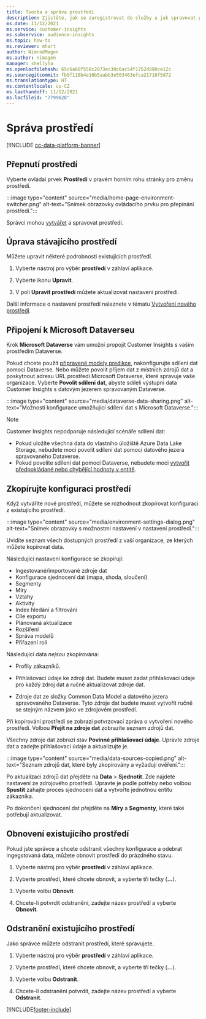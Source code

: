 ```yaml
---
title: Tvorba a správa prostředí
description: Zjistěte, jak se zaregistrovat do služby a jak spravovat prostředí.
ms.date: 11/12/2021
ms.service: customer-insights
ms.subservice: audience-insights
ms.topic: how-to
ms.reviewer: mhart
author: NimrodMagen
ms.author: nimagen
manager: shellyha
ms.openlocfilehash: 65c6a68f550c2873ec30c6ac54f1752d880ce12c
ms.sourcegitcommit: fb9f118b4e16b5aabb3e503463efca21718f5d72
ms.translationtype: HT
ms.contentlocale: cs-CZ
ms.lasthandoff: 11/12/2021
ms.locfileid: "7799628"
---
```

# <a name="manage-environments"></a>Správa prostředí

[!INCLUDE [cc-data-platform-banner](../includes/cc-data-platform-banner.md)]

## <a name="switch-environments"></a>Přepnutí prostředí

Vyberte ovládaí prvek **Prostředí** v pravém horním rohu stránky pro změnu prostředí.

:::image type="content" source="media/home-page-environment-switcher.png" alt-text="Snímek obrazovky ovládacího prvku pro přepínání prostředí.":::

Správci mohou [vytvářet](create-environment.md) a spravovat prostředí.

## <a name="edit-an-existing-environment"></a>Úprava stávajícího prostředí

Můžete upravit některé podrobnosti existujících prostředí.

1.  Vyberte nástroj pro výběr **prostředí** v záhlaví aplikace.

2.  Vyberte ikonu **Upravit**.

3. V poli **Upravit prostředí** můžete aktualizovat nastavení prostředí.

Další informace o nastavení prostředí naleznete v tématu [Vytvoření nového prostředí](create-environment.md).

## <a name="connect-to-microsoft-dataverse"></a>Připojení k Microsoft Dataverseu
   
Krok **Microsoft Dataverse** vám umožní propojit Customer Insights s vaším prostředím Dataverse.

Pokud chcete použít [připravené modely predikce](predictions-overview.md#out-of-box-models), nakonfigurujte sdílení dat pomocí Dataverse. Nebo můžete povolit příjem dat z místních zdrojů dat a poskytnout adresu URL prostředí Microsoft Dataverse, které spravuje vaše organizace. Vyberte **Povolit sdílení dat**, abyste sdíleli výstupní data Customer Insights s datovým jezerem spravovaným Dataverse.

:::image type="content" source="media/dataverse-data-sharing.png" alt-text="Možnosti konfigurace umožňující sdílení dat s Microsoft Dataverse.":::

> [!NOTE]
> Customer Insights nepodporuje následující scénáře sdílení dat:
> - Pokud uložíte všechna data do vlastního úložiště Azure Data Lake Storage, nebudete moci povolit sdílení dat pomocí datového jezera spravovaného Dataverse.
> - Pokud povolíte sdílení dat pomocí Dataverse, nebudete moci [vytvořit předpokládané nebo chybějící hodnoty v entitě](predictions.md).

## <a name="copy-the-environment-configuration"></a>Zkopírujte konfiguraci prostředí

Když vytváříte nové prostředí, můžete se rozhodnout zkopírovat konfiguraci z existujícího prostředí. 

:::image type="content" source="media/environment-settings-dialog.png" alt-text="Snímek obrazovky s možnostmi nastavení v nastavení prostředí.":::

Uvidíte seznam všech dostupných prostředí z vaší organizace, ze kterých můžete kopírovat data.

Následující nastavení konfigurace se zkopírují:

- Ingestované/importované zdroje dat
- Konfigurace sjednocení dat (mapa, shoda, sloučení)
- Segmenty
- Míry
- Vztahy
- Aktivity
- Index hledání a filtrování
- Cíle exportu
- Plánovaná aktualizace
- Rozšíření
- Správa modelů
- Přiřazení rolí

Následující data *nejsou* zkopírována:

- Profily zákazníků.
- Přihlašovací údaje ke zdroji dat. Budete muset zadat přihlašovací údaje pro každý zdroj dat a ručně aktualizovat zdroje dat.

- Zdroje dat ze složky Common Data Model a datového jezera spravovaného Dataverse. Tyto zdroje dat budete muset vytvořit ručně se stejným názvem jako ve zdrojovém prostředí.

Při kopírování prostředí se zobrazí potvrzovací zpráva o vytvoření nového prostředí. Volbou **Přejít na zdroje dat** zobrazíte seznam zdrojů dat.

Všechny zdroje dat zobrazí stav **Povinné přihlašovací údaje**. Upravte zdroje dat a zadejte přihlašovací údaje a aktualizujte je.

:::image type="content" source="media/data-sources-copied.png" alt-text="Seznam zdrojů dat, které byly zkopírovány a vyžadují ověření.":::

Po aktualizaci zdrojů dat přejděte na **Data** > **Sjednotit**. Zde najdete nastavení ze zdrojového prostředí. Upravte je podle potřeby nebo volbou **Spustit** zahajte proces sjednocení dat a vytvořte jednotnou entitu zákazníka.

Po dokončení sjednocení dat přejděte na **Míry** a **Segmenty**, které také potřebují aktualizovat.

## <a name="reset-an-existing-environment"></a>Obnovení existujícího prostředí

Pokud jste správce a chcete odstranit všechny konfigurace a odebrat ingegstovaná data, můžete obnovit prostředí do prázdného stavu.

1.  Vyberte nástroj pro výběr **prostředí** v záhlaví aplikace. 

2.  Vyberte prostředí, které chcete obnovit, a vyberte tři tečky (**...**). 

3. Vyberte volbu **Obnovit**. 

4.  Chcete-li potvrdit odstranění, zadejte název prostředí a vyberte **Obnovit**.

## <a name="delete-an-existing-environment"></a>Odstranění existujícího prostředí

Jako správce můžete odstranit prostředí, které spravujete.

1.  Vyberte nástroj pro výběr **prostředí** v záhlaví aplikace.

2.  Vyberte prostředí, které chcete obnovit, a vyberte tři tečky (**...**). 

3. Vyberte volbu **Odstranit**. 

4.  Chcete-li odstranění potvrdit, zadejte název prostředí a vyberte **Odstranit**.


[!INCLUDE[footer-include](../includes/footer-banner.md)]
